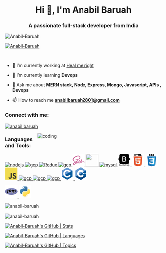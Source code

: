 <h1 align="center">Hi 👋, I'm Anabil Baruah</h1>
<h3 align="center">A passionate full-stack developer from India</h3>

<p align="left"> <img src="https://komarev.com/ghpvc/?username=Anabil-Baruahe&label=Profile%20views&color=0e75b6&style=flat" alt="Anabil-Baruah" /> </p>

<p align="left"> <a href="https://github.com/ryo-ma/github-profile-trophy"><img src="https://github-profile-trophy.vercel.app/?username=Anabil-Baruah" alt="Anabil-Baruah" /></a> </p>

<p align="left"> <a href="https://twitter.com/" target="blank"><img src="https://img.shields.io/twitter/follow/?logo=twitter&style=for-the-badge" alt="" /></a> </p>

- 🔭 I’m currently working at [Heal me right](https://www.healmeright.com/)

- 🌱 I’m currently learning **Devops**

- 💬 Ask me about **MERN stack, Node, Express, Mongo, Javascript, APIs , Devops**

- 📫 How to reach me **anabilbaruah2801@gmail.com**

<h3 align="left">Connect with me:</h3>
<p align="left">
<a href="https://linkedin.com/in/anabil baruah" target="blank"><img align="center" src="https://raw.githubusercontent.com/rahuldkjain/github-profile-readme-generator/master/src/images/icons/Social/linked-in-alt.svg" alt="anabil baruah" height="30" width="40" /></a>
</p>
<img align="right" alt="coding" width="400" src="https://user-images.githubusercontent.com/55389276/140866485-8fb1c876-9a8f-4d6a-98dc-08c4981eaf70.gif">

<h3 align="left">Languages and Tools:</h3>
<p align="left"> 
   <a href="https://nodejs.org" target="_blank" rel="noreferrer"> <img src="https://camo.githubusercontent.com/288cace72126df58aaeaa75627898785885858d54b03cb15ea3353a515642204/68747470733a2f2f7777772e766563746f726c6f676f2e7a6f6e652f6c6f676f732f6e6f64656a732f6e6f64656a732d69636f6e2e737667" alt="nodejs" width="40" height="40"/> </a>
   <a href="https://react.dev/" target="_blank" rel="noreferrer"> <img src="https://www.vectorlogo.zone/logos/reactjs/reactjs-icon.svg" alt="gcp" width="40" height="40"/> </a> 
   <a href="https://redux-toolkit.js.org/" target="_blank" rel="noreferrer"> <img src="https://brandeps.com/logo-download/R/Redux-logo-vector-01.svg" alt="Redux" width="40" height="40"/> </a> 
<a href="https://tailwindcss.com" target="_blank" rel="noreferrer"> <img src="https://www.vectorlogo.zone/logos/tailwindcss/tailwindcss-icon.svg" alt="gcp" width="40" height="40"/> </a>  
    <a href="https://sass-lang.com" target="_blank" rel="noreferrer"> <img src="https://raw.githubusercontent.com/devicons/devicon/master/icons/sass/sass-original.svg" alt="sass" width="40" height="40"/> </a>
    <a href="https://www.mongodb.com/" target="_blank" rel="noreferrer"> <img src="https://www.vectorlogo.zone/logos/mongodb/mongodb-icon.svg" width="40" height="40"/> </a>
   <a href="https://www.mysql.com/" target="_blank" rel="noreferrer"> <img src="https://www.vectorlogo.zone/logos/mysql/mysql-ar21.svg" alt="mysql" width="40" height="40"/> </a> 
<a href="https://getbootstrap.com" target="_blank" rel="noreferrer"> <img src="https://raw.githubusercontent.com/devicons/devicon/master/icons/bootstrap/bootstrap-plain-wordmark.svg" alt="bootstrap" width="40" height="40"/> </a> 
   <a href="https://www.w3.org/html/" target="_blank" rel="noreferrer"> <img src="https://raw.githubusercontent.com/devicons/devicon/master/icons/html5/html5-original-wordmark.svg" alt="html5" width="40" height="40"/> </a>
    <a href="https://www.w3schools.com/css/" target="_blank" rel="noreferrer"> <img src="https://raw.githubusercontent.com/devicons/devicon/master/icons/css3/css3-original-wordmark.svg" alt="css3" width="40" height="40"/> </a> 
    <a href="https://developer.mozilla.org/en-US/docs/Web/JavaScript" target="_blank" rel="noreferrer"> <img src="https://raw.githubusercontent.com/devicons/devicon/master/icons/javascript/javascript-original.svg" alt="javascript" width="40" height="40"/> </a>
    <a href="https://cloud.google.com" target="_blank" rel="noreferrer"> <img src="https://www.vectorlogo.zone/logos/google_cloud/google_cloud-icon.svg" alt="gcp" width="40" height="40"/> </a>
  <a href="https://azure.microsoft.com/en-in" target="_blank" rel="noreferrer"> <img src="https://www.vectorlogo.zone/logos/microsoft_azure/microsoft_azure-icon.svg" alt="gcp" width="40" height="40"/> </a>
  <a href="https://aws.amazon.com/" target="_blank" rel="noreferrer"> <img src="https://www.vectorlogo.zone/logos/amazon_aws/amazon_aws-icon.svg" alt="gcp" width="40" height="40"/> </a>
  <a href="https://www.cprogramming.com/" target="_blank" rel="noreferrer"> <img src="https://raw.githubusercontent.com/devicons/devicon/master/icons/c/c-original.svg" alt="c" width="40" height="40"/> </a> 
  <a href="https://www.w3schools.com/cpp/" target="_blank" rel="noreferrer"> <img src="https://raw.githubusercontent.com/devicons/devicon/master/icons/cplusplus/cplusplus-original.svg" alt="cplusplus" width="40" height="40"/> </a>

 

  <a href="https://www.php.net" target="_blank" rel="noreferrer"> <img src="https://raw.githubusercontent.com/devicons/devicon/master/icons/php/php-original.svg" alt="php" width="40" height="40"/> </a> <a href="https://www.python.org" target="_blank" rel="noreferrer"> <img src="https://raw.githubusercontent.com/devicons/devicon/master/icons/python/python-original.svg" alt="python" width="40" height="40"/> </a>



</p>

<p><img align="center" src="https://github-readme-stats.vercel.app/api/top-langs?username=anabil-baruah&show_icons=true&locale=en&layout=compact" alt="anabil-baruah" /></p>

<p><img align="center" src="https://github-readme-streak-stats.herokuapp.com/?user=anabil-baruah&" alt="anabil-baruah" /></p>

[![Anabil-Baruah's GitHub | Stats](https://stats.quine.sh/Anabil-Baruah/github?theme=dark)](https://quine.sh)

[![Anabil-Baruah's GitHub | Languages](https://stats.quine.sh/Anabil-Baruah/languages-over-time?theme=dark)](https://quine.sh)

[![Anabil-Baruah's GitHub | Topics](https://stats.quine.sh/Anabil-Baruah/topics-over-time?theme=dark)](https://quine.sh)
